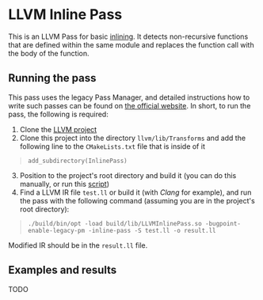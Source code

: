 # LLVM Inline Pass

This is an LLVM Pass for basic [inlining](https://en.wikipedia.org/wiki/Inline_expansion).
It detects non-recursive functions that are defined within the same module and replaces the function call with the body of the function.

## Running the pass

This pass uses the legacy Pass Manager, and detailed instructions how to write such passes can be found on [the official website](https://llvm.org/docs/WritingAnLLVMPass.html).
In short, to run the pass, the following is required:

1. Clone the [LLVM project](https://github.com/llvm/llvm-project)
2. Clone this project into the directory `llvm/lib/Transforms` and add the following line to the `CMakeLists.txt` file that is inside of it

> `add_subdirectory(InlinePass)`

3. Position to the project's root directory and build it (you can do this manually, or run this [script](https://www.prevodioci.matf.bg.ac.rs/kk/2023/vezbe/make_llvm.sh))
4. Find a LLVM IR file `test.ll` or build it (with *Clang* for example), and run the pass with the following command (assuming you are in the project's root directory):

> `./build/bin/opt -load build/lib/LLVMInlinePass.so -bugpoint-enable-legacy-pm -inline-pass -S test.ll -o result.ll`

Modified IR should be in the `result.ll` file.

## Examples and results

TODO